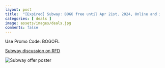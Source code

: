 ```yaml
---
layout: post
title:  "[Expired] Subway: BOGO free until Apr 21st, 2024, Online and in App"
categories: [ deals ]
image: assets/images/deals.jpg
comments: false
---
```


Use Promo Code: BOGOFL

[Subway discussion on RFD](https://forums.redflagdeals.com/subway-buy-one-footlong-get-one-free-end-april-21-online-app-only-2685904/#p38916794)

![Subway offer poster](https://f.dam-img.rfdcontent.com/cms/010/322/093/120x120_smart_fit.jpg)